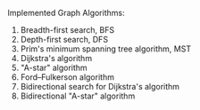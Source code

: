 Implemented Graph Algorithms:
1. Breadth-first search, BFS
2. Depth-first search, DFS
3. Prim's minimum spanning tree algorithm, MST
4. Dijkstra's algorithm
5. "A-star" algorithm
6. Ford–Fulkerson algorithm
7. Bidirectional search for Dijkstra's algorithm
8. Bidirectional "A-star" algorithm
